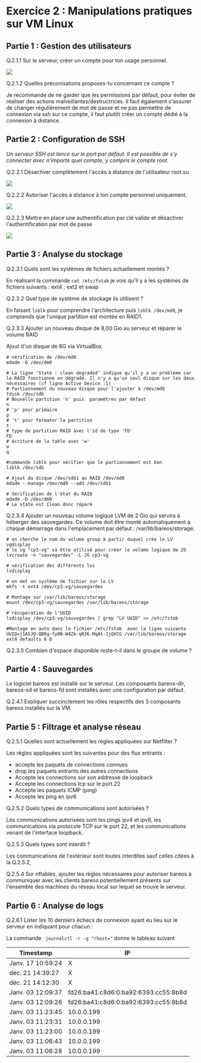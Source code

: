 # Exercice 2 : Manipulations pratiques sur VM Linux

## Partie 1 : Gestion des utilisateurs

Q.2.1.1 Sur le serveur, créer un compte pour ton usage personnel.

![](assets/adduser.png)

Q.2.1.2 Quelles préconisations proposes-tu concernant ce compte ?

Je recommande de ne garder que les permissions par défaut, pour éviter de réaliser des actions malveillantes/destructrices. 
Il faut également s'assurer de changer régulièrement de mot de passe et ne pas permettre de connexion via ssh sur ce compte, il faut plutôt créer un compte dédié à la connexion à distance. 

## Partie 2 : Configuration de SSH

*Un serveur SSH est lancé sur le port par défaut.
Il est possible de s'y connecter avec n'importe quel compte, y compris le compte root.*

Q.2.2.1 Désactiver complètement l'accès à distance de l'utilisateur root.su 

![](assets/ssh_1.png)

Q.2.2.2 Autoriser l'accès à distance à ton compte personnel uniquement.

![](assets/ssh_2.png)

Q.2.2.3 Mettre en place une authentification par clé valide et désactiver l'authentification par mot de passe

![](assets/ssh_3.png)

## Partie 3 : Analyse du stockage

Q.2.3.1 Quels sont les systèmes de fichiers actuellement montés ?

En réalisant la commande `cat /etc/fstab` je vois qu'il y a les systèmes de fichiers suivants : ext4 ; ext2 et swap  

Q.2.3.2 Quel type de système de stockage ils utilisent ?

En faisant `lsblk` pour comprendre l'architecture puis `lsblk /dev/md0`, je comprends que l'unique partition est montée en RAID1.

Q.2.3.3 Ajouter un nouveau disque de 8,00 Gio au serveur et réparer le volume RAID

Ajout d'un disque de 8G via VirtualBox. 

```
# vérification de /dev/md0
mdadm -D /dev/dm0

# La ligne 'State : clean degraded' indique qu'il y a un problème car le RAID fonctionne en dégradé. Il n'y a qu'un seul disque sur les deux nécessaires (cf ligne Active Device :1) 
# Partionnement du nouveau disque pour l'ajouter à /dev/md0
fdisk /dev/sdb
# Nouvelle partition 'n' puis  paramètres par défaut 
n
# 'p' pour primaire
p
# 't' pour formater la partition
t
# type de partition RAID avec l'id de type 'FD'
FD
# écriture de la table avec 'w'
w
q

#commande lsblk pour vérifier que le partionnement est bon
lsblk /dev/sdb

# Ajout du disque /dev/sdb1 au RAID /dev/md0
mdadm --manage /dev/md0 --add /dev/sdb1

# Verification de l'état du RAID
mdadm -D /dev/dm0
# Le state est Clean donc réparé
```


Q.2.3.4 Ajouter un nouveau volume logique LVM de 2 Gio qui servira à héberger des sauvegardes. Ce volume doit être monté automatiquement à chaque démarrage dans l'emplacement par défaut : /var/lib/bareos/storage.
```
# on cherche le nom du volume group à partir duquel crée le LV
vgdisplay
# le vg "cp3-vg" va être utilisé pour créer le volume logique de 2G
lvcreate -n "sauvegardes" -L 2G cp3-vg

# vérification des différents lvs
lvdisplay

# on met un système de fichier sur le LV
mkfs -t ext4 /dev/cp3-vg/sauvegardes

# Montage sur /var/lib/bareos/storage
mount /dev/cp3-vg/sauvegardes /var/lib/bareos/storage

# récupération de l'UUID
lvdisplay /dev/cp3-vg/sauvegardes | grep "LV UUID" >> /etc/fstab

#Montage en auto dans le fichier /etc/fstab  avec la ligne suivante 
UUID=j1ASJQ-QBRg-fy0B-W4Zk-qR36-MqAt-1jQVCG /var/lib/bareos/storage ext4 defaults 0 0
```

Q.2.3.5 Combien d'espace disponible reste-t-il dans le groupe de volume ?


## Partie 4 : Sauvegardes

Le logiciel bareos est installé sur le serveur.
Les composants bareos-dir, bareos-sd et bareos-fd sont installés avec une configuration par défaut.

Q.2.4.1 Expliquer succinctement les rôles respectifs des 3 composants bareos installés sur la VM.

## Partie 5 : Filtrage et analyse réseau

Q.2.5.1 Quelles sont actuellement les règles appliquées sur Netfilter ?

Les règles appliquées sont les suivantes pour des flux entrants : 
- accepte les paquets de connections connues
- drop les paquets entrants des autres connections
- Accepte les connections sur son addresse de loopback
- Accepte les connections tcp sur le port 22
- Accepte les paquets ICMP (ping)
- Accepte les ping en ipv6

Q.2.5.2 Quels types de communications sont autorisées ?

Les communications autorisées sont les pings ipv4 et ipv6, les communications via protocole TCP sur le port 22, et les communications venant de l'interface loopback. 

Q.2.5.3 Quels types sont interdit ?

Les communications de l'extérieur sont toutes interdites  sauf celles citées à la Q.2.5.2,  

Q.2.5.4 Sur nftables, ajouter les règles nécessaires pour autoriser bareos à communiquer avec les clients bareos potentiellement présents sur l'ensemble des machines du réseau local sur lequel se trouve le serveur.



## Partie 6 : Analyse de logs

Q.2.6.1 Lister les 10 derniers échecs de connexion ayant eu lieu sur le serveur en indiquant pour chacun :

La commande ` journalctl -r -g "rhost="` donne le tableau suivant

| Timestamp         | IP                                   |
|-------------------|--------------------------------------|
| Janv. 17 10:59:24 | X                                    |
| déc. 21 14:39:27  | X                                    |
| déc. 21 14:12:30  | X                                    |
| Janv. 03 12:09:37 | fd26:ba41:c8d6:0:ba92:6393:cc55:8b8d |
| Janv. 03 12:09:26 | fd26:ba41:c8d6:0:ba92:6393:cc55:8b8d |
| Janv. 03 11:23:45 | 10.0.0.199                           |
| Janv. 03 11:23:31 | 10.0.0.199                           |
| Janv. 03 11:23:00 | 10.0.0.199                           |
| Janv. 03 11:06:43 | 10.0.0.199                           |
| Janv. 03 11:06:28 | 10.0.0.199                           |



